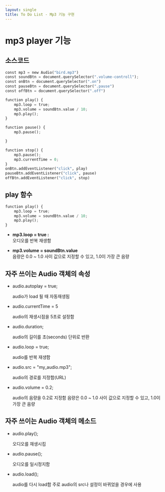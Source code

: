 ```yaml
---
layout: single
title: To Do List - Mp3 기능 구현 
---
```

# mp3 player 기능 

## 소스코드 


```python
const mp3 = new Audio("bird.mp3")
const soundBtn = document.querySelector(".volume-controll");
const onBtn = document.querySelector(".on")
const pauseBtn = document.querySelector(".pause")
const offBtn = document.querySelector(".off")

function play() {
    mp3.loop = true;
    mp3.volume = soundBtn.value / 10;
    mp3.play();
}

function pause() {
    mp3.pause();

}

function stop() {
    mp3.pause();
    mp3.currentTime = 0;
}
onBtn.addEventListener("click", play)
pauseBtn.addEventListener("click", pause)
offBtn.addEventListener("click", stop)
```

## play 함수 


```python
function play() {
    mp3.loop = true;
    mp3.volume = soundBtn.value / 10;
    mp3.play();
}
```

+ **mp3.loop = true :**   
  오디오를 반복 재생함 

+ **mp3.volume = soundBtn.value**   
  음량은 0.0 ~ 1.0 사이 값으로 지정할 수 있고, 1.0이 가장 큰 음량


## 자주 쓰이는 Audio 객체의 속성

+ audio.autoplay = true;

  audio가 load 될 때 자동재생됨


+ audio.currentTime = 5

  audio의 재생시점을 5초로 설정함


+ audio.duration;

  audio의 길이를 초(seconds) 단위로 반환


+ audio.loop = true;

  audio를 반복 재생함


+ audio.src = "my_audio.mp3";

  audio의 경로를 지정함(URL)


+ audio.volume = 0.2;

  audio의 음량을 0.2로 지정함
  음량은 0.0 ~ 1.0 사이 값으로 지정할 수 있고, 1.0이 가장 큰 음량


## 자주 쓰이는 Audio 객체의 메소드

+ audio.play();

  오디오를 재생시킴 


+ audio.pause();

  오디오를 일시정지함 


+ audio.load();

  audio를 다시 load함
  주로 audio의 src나 설정이 바뀌었을 경우에 사용
